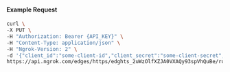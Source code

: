 <!-- Code generated for API Clients. DO NOT EDIT. -->

#### Example Request

```bash
curl \
-X PUT \
-H "Authorization: Bearer {API_KEY}" \
-H "Content-Type: application/json" \
-H "Ngrok-Version: 2" \
-d '{"client_id":"some-client-id","client_secret":"some-client-secret","enabled":true,"issuer":"https://accounts.google.com","scopes":["profile"]}' \
https://api.ngrok.com/edges/https/edghts_2uWzOlfXZJA0VXAQy93spVhQuBe/routes/edghtsrt_2uWzOn2uyjgXFBLIlJZQ5v7Bb2Q/oidc
```
